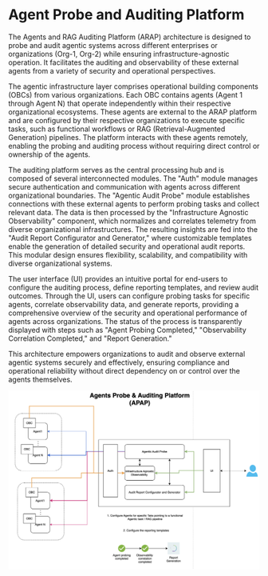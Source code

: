 # Agent Probe and Auditing Platform
The Agents and RAG Auditing Platform (ARAP) architecture is designed to probe and audit agentic systems across different enterprises or organizations (Org-1, Org-2) while ensuring infrastructure-agnostic operation. It facilitates the auditing and observability of these external agents from a variety of security and operational perspectives.

The agentic infrastructure layer comprises operational building components (OBCs) from various organizations. Each OBC contains agents (Agent 1 through Agent N) that operate independently within their respective organizational ecosystems. These agents are external to the ARAP platform and are configured by their respective organizations to execute specific tasks, such as functional workflows or RAG (Retrieval-Augmented Generation) pipelines. The platform interacts with these agents remotely, enabling the probing and auditing process without requiring direct control or ownership of the agents.

The auditing platform serves as the central processing hub and is composed of several interconnected modules. The "Auth" module manages secure authentication and communication with agents across different organizational boundaries. The "Agentic Audit Probe" module establishes connections with these external agents to perform probing tasks and collect relevant data. The data is then processed by the "Infrastructure Agnostic Observability" component, which normalizes and correlates telemetry from diverse organizational infrastructures. The resulting insights are fed into the "Audit Report Configurator and Generator," where customizable templates enable the generation of detailed security and operational audit reports. This modular design ensures flexibility, scalability, and compatibility with diverse organizational systems.

The user interface (UI) provides an intuitive portal for end-users to configure the auditing process, define reporting templates, and review audit outcomes. Through the UI, users can configure probing tasks for specific agents, correlate observability data, and generate reports, providing a comprehensive overview of the security and operational performance of agents across organizations. The status of the process is transparently displayed with steps such as "Agent Probing Completed," "Observability Correlation Completed," and "Report Generation."

This architecture empowers organizations to audit and observe external agentic systems securely and effectively, ensuring compliance and operational reliability without direct dependency on or control over the agents themselves.

![Arch](./resources/architecture.png)
